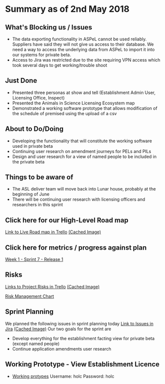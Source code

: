 # Summary as of 2nd May 2018 
## What's Blocking us / Issues
* The data exporting functionality in ASPeL cannot be used reliably. Suppliers have said they will not give us access to their database. We need a way to access the underlying data from ASPeL to import it into our systems for private beta.
* Access to Jira was restricted due to the site requiring VPN access which took several days to get working/trouble shoot

## Just Done
* Presented three personas at show and tell (Establishment Admin User, Licensing Office, Inspect)
* Presented the Animals in Science Licensing Ecosystem map
* Demonstrated a working software prototype that allows modification of the schedule of premised using the upload of a csv 

## About to Do/Doing
* Developing the functionality that will constitute the working software used in private beta
* Continuing user research on amendment journeys for PELs and PILs
* Design and user research for a view of named people to be included in the private beta 

## Things to be aware of
* The ASL deliver team will move back into Lunar house, probably at the beginning of June
* There will be continuing user research with licensing officers and researchers in this sprint

## Click here for our High-Level Road map
[Link to Live Road map in Trello](https://trello.com/b/gDQdE01u/asl-roadmap)    [\(Cached Image\)](graphs/ASLRoadMap02052018.jpg)

## Click here for metrics / progress against plan
[Week 1 - Sprint 7 - Release 1](graphs/progress02052018.png)

## Risks
[Links to Project Risks in Trello](https://trello.com/b/VuFuCL7t/risk-register-and-kpis-asl-delivery)    [\(Cached Image\)](graphs/ASLRiskRegister02052018.jpg)

[Risk Management Chart](graphs/risk02052018.png)

## Sprint Planning
We planned the following issues in sprint planning today [Link to Issues in Jira](https://jira.digital.homeoffice.gov.uk/secure/RapidBoard.jspa?rapidView=261)    [\(Cached Image\)](graphs/sprint02052018.png)
Our two goals for the sprint are
* Develop everything for the establishment facting view for private beta (except named people)
* Continue application amendments user research

## Working Prototype - View Establishment Licence
* [Working protypes](http://asl-prototypes.herokuapp.com/) 
Username: holc Password: holc
